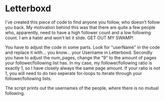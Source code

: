 # Letterboxd

I've created this piece of code to find anyone you follow, who doesn't follow you back.
My motivation behind this was that there are quite a few people who, apparently, need to have a high follower count and a low following count. I am a hater and won't let it slide. GET OUT MY SWAMP!

You have to adjust the code in some parts. Look for "userName" in the code and replace it with... you know... your Username in Letterboxd. 
Secondly you have to adjust the num_pages, change the "9" to the amount of pages your follower/following list has. In my case, my follower/following ratio is exactly 1, so I have closely always the same page amount. If your ratio is not 1, you will need to do two seperate for-loops to iterate through your follower/following lists.

The script prints out the usernames of the people, where there is no mutual following.
